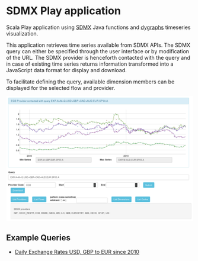 SDMX Play application
=================================

Scala Play application using [SDMX](https://github.com/amattioc/SDMX) Java functions and [dygraphs](https://github.com/danvk/dygraphs) timeseries visualization.

This application retrieves time series available from SDMX APIs. The SDMX query can either be specified through the user interface or by modification of the URL. The SDMX provider is henceforth contacted with the query and in case of existing time series returns information transformed into a JavaScript data format for display and download.

To facilitate defining the query, available dimension members can be displayed for the selected flow and provider.

![ECB EXR time series](assets/screenshot-ecb-exr-a-q-m.png)

## Example Queries

- [Daily Exchange Rates USD, GBP to EUR since 2010](https://boiling-lake-45550.herokuapp.com/ECB/EXR.D.USD+GBP.EUR.SP00.A/?start=2010)

 